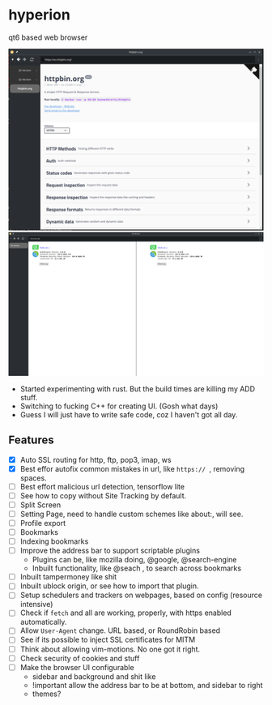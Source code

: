 # hyperion

qt6 based web browser

![image](./basicbrowser.png)
![split_view](./fullview.png)

- Started experimenting with rust. But the build times are killing my ADD stuff.
- Switching to fucking C++ for creating UI. (Gosh what days)
- Guess I will just have to write safe code, coz I haven't got all day.

## Features

- [x] Auto SSL routing for http, ftp, pop3, imap, ws
- [x] Best effor autofix common mistakes in url, like `https:// `, removing spaces.
- [ ] Best effort malicious url detection, tensorflow lite
- [ ] See how to copy without Site Tracking by default.
- [ ] Split Screen
- [ ] Setting Page, need to handle custom schemes like about:, will see.
- [ ] Profile export
- [ ] Bookmarks
- [ ] Indexing bookmarks
- [ ] Improve the address bar to support scriptable plugins
    - Plugins can be, like mozilla doing, @google, @search-engine
    - Inbuilt functionality, like @seach , to search across bookmarks
- [ ] Inbuilt tampermoney like shit
- [ ] Inbuilt ublock origin, or see how to import that plugin.
- [ ] Setup schedulers and trackers on webpages, based on config (resource intensive)
- [ ] Check if `fetch` and all are working, properly, with https enabled automatically.
- [ ] Allow `User-Agent` change. URL based, or RoundRobin based
- [ ] See if its possible to inject SSL certificates for MITM
- [ ] Think about allowing vim-motions. No one got it right.
- [ ] Check security of cookies and stuff
- [ ] Make the browser UI configurable
    - sidebar and background and shit like
    - !important allow the address bar to be at bottom, and sidebar to right
    - themes?
